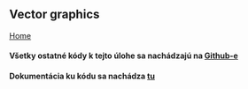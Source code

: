 ## Vector graphics
[Home](../)

    
#### Všetky ostatné kódy k tejto úlohe sa nachádzajú na [Github-e](https://github.com/mseleng/iv122/tree/gh-pages/src/com/github/mseleng/iv122/assignment3)
#### Dokumentácia ku kódu sa nachádza [tu](../javadoc/iv122/com.github.mseleng.iv122.assignment3)
